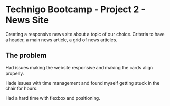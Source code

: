 # Technigo Bootcamp - Project 2 - News Site

Creating a responsive news site about a topic of our choice. 
 Criteria to have a header, a main news article, a grid of news articles.


## The problem

Had issues making the website responsive and making the cards align properly.

Hade issues with time management and found myself getting stuck in the chair for hours. 

Had a hard time with flexbox and positioning.


